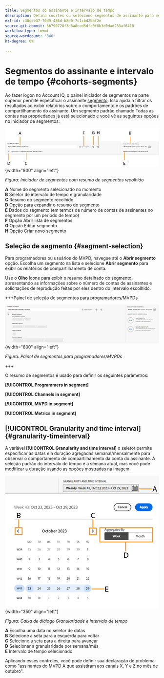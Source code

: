 ```yaml
---
title: Segmentos do assinante e intervalo de tempo
description: Defina coortes ou selecione segmentos de assinante para medir as possibilidades de compartilhamento de conta e os padrões dos visualizadores de canal para usar ferramentas gráficas e relatórios no Account IQ.
exl-id: c38cde37-70d9-486d-b8d0-7c1cbd2baf2e
source-git-commit: 6b790728f3d6a8eed5dfc0f8b3d0dad283af6418
workflow-type: tm+mt
source-wordcount: '346'
ht-degree: 0%

---
```



# Segmentos do assinante e intervalo de tempo {#cohorts-segments}


Ao fazer logon no Account IQ, o painel iniciador de segmentos na parte superior permite especificar o assinante [segmento](/help/accountiq/product-concepts.md#segment-segmet-def). Isso ajuda a filtrar os resultados ao exibir relatórios sobre o comportamento e os padrões de compartilhamento do assinante. Um segmento padrão chamado Todas as contas nas propriedades já está selecionado e você vê as seguintes opções no iniciador de segmentos:

![](assets/new-segment-selector-collapsed.png){width="800" align="left"}

*Figura: Iniciador de segmentos com resumo de segmentos recolhido*

**A** Nome do segmento selecionado no momento<br/>
**B** Seletor de intervalo de tempo e granularidade<br/>
**C** Resumo do segmento recolhido<br/>
**D** Opção para expandir o resumo do segmento<br/>
**E** Dados do segmento (em termos de número de contas de assinantes no segmento por um período de tempo)<br/>
**F** Opção Abrir lista de segmentos<br/>
**G** Opção Editar segmento<br/>
**H** Opção Criar novo segmento<br/>

## Seleção de segmento {#segment-selection}

Para programadores ou usuários do MVPD, navegue até o **Abrir segmento** opção. Escolha um segmento na lista e selecione **Abrir segmento** para exibir os relatórios de compartilhamento de conta.

Use o **Olho** ícone para exibir o resumo detalhado do segmento, apresentando as informações sobre o número de contas de assinantes e solicitações de reprodução feitas por eles dentro do intervalo escolhido.

+++Painel de seleção de segmentos para programadores/MVPDs

![](assets/segment-panel-programmers-mvpds.png) {width="800" align="left"}

*Figura: Painel de segmentos para programadores/MVPDs*

+++

O resumo de segmentos é usado para definir os seguintes parâmetros:

**[!UICONTROL Programmers in segment]**

**[!UICONTROL Channels in segment]**

**[!UICONTROL MVPD in segment]**

**[!UICONTROL Metrics in segment]**

<!-- The definitions of these parameters will be defined in the glossary article-->

## [!UICONTROL Granularity and time interval] {#granularity-timeinterval}

A variável **[!UICONTROL Granularity and time interval]** o seletor permite especificar as datas e a duração agregadas semanal/mensalmente para observar o comportamento de compartilhamento da conta do assinante. A seleção padrão do intervalo de tempo é a semana atual, mas você pode modificar a duração usando as opções mostradas na imagem.

![[!UICONTROL Granularity and timeinterval]](assets/granularity-timeinterval-weekwise.png){width="350" align="left"}

*Figura: Caixa de diálogo Granularidade e intervalo de tempo*

**A** Escolha uma data no seletor de datas<br/>
**B** Selecione a seta para a esquerda para voltar<br/>
**C** Selecione a seta para a direita para avançar<br/>
**D** Selecionar a granularidade por semana/mês<br/>
**E** Intervalo de tempo selecionado<br/>

Aplicando esses controles, você pode definir sua declaração de problema como &quot;assinantes do MVPD A que assistiram aos canais X, Y e Z no mês de outubro&quot;.

